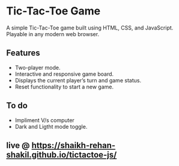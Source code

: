 # Tic-Tac-Toe Game

A simple Tic-Tac-Toe game built using HTML, CSS, and JavaScript. Playable in any modern web browser.

## Features
- Two-player mode.
- Interactive and responsive game board.
- Displays the current player’s turn and game status.
- Reset functionality to start a new game.

## To do 
- Impliment V/s computer
- Dark and Ligtht mode toggle.

## live @ https://shaikh-rehan-shakil.github.io/tictactoe-js/